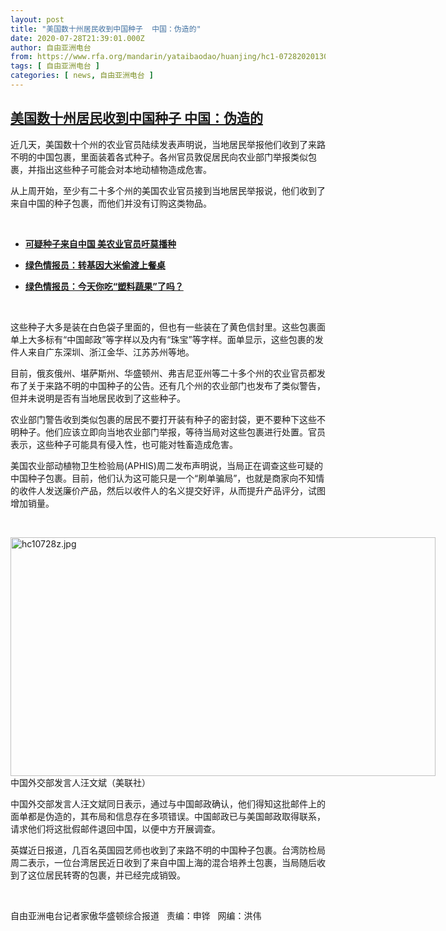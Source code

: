 ```yaml
---
layout: post
title: "美国数十州居民收到中国种子  中国：伪造的"
date: 2020-07-28T21:39:01.000Z
author: 自由亚洲电台
from: https://www.rfa.org/mandarin/yataibaodao/huanjing/hc1-07282020130812.html
tags: [ 自由亚洲电台 ]
categories: [ news, 自由亚洲电台 ]
---
```

<!--1595972341000-->
[美国数十州居民收到中国种子  中国：伪造的](https://www.rfa.org/mandarin/yataibaodao/huanjing/hc1-07282020130812.html)
------

<div>
<p>近几天，美国数十个州的农业官员陆续发表声明说，当地居民举报他们收到了来路不明的中国包裹，里面装着各式种子。各州官员敦促居民向农业部门举报类似包裹，并指出这些种子可能会对本地动植物造成危害。</p><p>从上周开始，至少有二十多个州的美国农业官员接到当地居民举报说，他们收到了来自中国的种子包裹，而他们并没有订购这类物品。</p><p> </p><ul><li><b><a class="external-link" href="http://www.rfa.org/mandarin/Xinwen/8-07272020155005.html">可疑种子来自中国 美农业官员吁莫播种</a></b></li></ul><ul><li><b><a class="external-link" href="http://www.rfa.org/mandarin/zhuanlan/luseqingbaoyuan/grn-06202019102730.html">绿色情报员：转基因大米偷渡上餐桌</a></b></li></ul><ul><li><b><a class="external-link" href="http://www.rfa.org/mandarin/zhuanlan/luseqingbaoyuan/grn-07162020092437.html">绿色情报员：今天你吃“塑料蔬果”了吗？</a></b></li></ul><p> </p><p>这些种子大多是装在白色袋子里面的，但也有一些装在了黄色信封里。这些包裹面单上大多标有“中国邮政”等字样以及内有“珠宝”等字样。面单显示，这些包裹的发件人来自广东深圳、浙江金华、江苏苏州等地。</p><p>目前，俄亥俄州、堪萨斯州、华盛顿州、弗吉尼亚州等二十多个州的农业官员都发布了关于来路不明的中国种子的公告。还有几个州的农业部门也发布了类似警告，但并未说明是否有当地居民收到了这些种子。</p><p>农业部门警告收到类似包裹的居民不要打开装有种子的密封袋，更不要种下这些不明种子。他们应该立即向当地农业部门举报，等待当局对这些包裹进行处置。官员表示，这些种子可能具有侵入性，也可能对牲畜造成危害。</p><p>美国农业部动植物卫生检验局(APHIS)周二发布声明说，当局正在调查这些可疑的中国种子包裹。目前，他们认为这可能只是一个“刷单骗局”，也就是商家向不知情的收件人发送廉价产品，然后以收件人的名义提交好评，从而提升产品评分，试图增加销量。</p><p> </p><p><div class="image-inline captioned" style="width:680px;"><div style="width:680px;"><img alt="hc10728z.jpg" height="382" src="https://www.rfa.org/mandarin/yataibaodao/huanjing/hc1-07282020130812.html/hc10728z.jpg/image" title="hc10728z.jpg" width="680"/></div><div class="image-caption"><span style="width:680px;">中国外交部发言人汪文斌（美联社）</span><span class="copyright"> </span></div></div></p><p>中国外交部发言人汪文斌同日表示，通过与中国邮政确认，他们得知这批邮件上的面单都是伪造的，其布局和信息存在多项错误。中国邮政已与美国邮政取得联系，请求他们将这批假邮件退回中国，以便中方开展调查。</p><p>英媒近日报道，几百名英国园艺师也收到了来路不明的中国种子包裹。台湾防检局周二表示，一位台湾居民近日收到了来自中国上海的混合培养土包裹，当局随后收到了这位居民转寄的包裹，并已经完成销毁。</p><p> </p><p>自由亚洲电台记者家傲华盛顿综合报道   责编：申铧   网编：洪伟</p>
</div>
